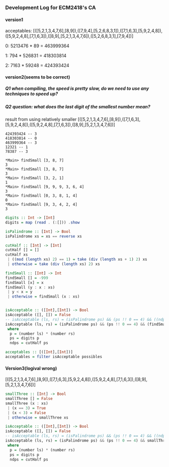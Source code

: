 ### Development Log for ECM2418's CA

#### version1
acceptables: [([5,2,1,3,4,7,6],[8,9]),([7,9,4],[5,2,6,8,3,1]),([7,1,6,3],[5,9,2,4,8]),([5,9,2,4,8],[7,1,6,3]),([8,9],[5,2,1,3,4,7,6]),([5,2,6,8,3,1],[7,9,4])]
 
0: 5213476 * 89 = 463999364

1: 794 * 526831 = 418303814

2: 7163 * 59248 = 424393424

#### version2(seems to be correct)
##### Q1 when compiling, the speed is pretty slow, do we need to use any techniques to speed up?

##### Q2 question: what does the last digit of the smallest number mean?
result from using relatively smaller
[([5,2,1,3,4,7,6],[8,9]),([7,1,6,3],[5,9,2,4,8]),([5,9,2,4,8],[7,1,6,3]),([8,9],[5,2,1,3,4,7,6])]


```
424393424 -- 3
418303814 -- 0
463999364 -- 3
12321 -- 1
78387 -- 3
```

```
*Main> findSmall [3, 8, 7]
3
*Main> findSmall [3, 8, 7]
3
*Main> findSmall [3, 2, 1]
1
*Main> findSmall [9, 9, 9, 3, 6, 4]
3
*Main> findSmall [0, 3, 8, 1, 4]
0
*Main> findSmall [9, 3, 4, 2, 4]
3

```

```haskell
digits :: Int -> [Int]
digits = map (read . (:[])) .show

isPalindrome :: [Int] -> Bool
isPalindrome xs = xs == reverse xs

cutHalf :: [Int] -> [Int]
cutHalf [] = []
cutHalf xs
 | ((mod (length xs) 2) == 1) = take (div (length xs + 1) 2) xs
 | otherwise = take (div (length xs) 2) xs

findSmall :: [Int] -> Int
findSmall [] = -999
findSmall [x] = x
findSmall (y : x : xs)
 | y < x = y
 | otherwise = findSmall (x : xs)


isAcceptable :: ([Int],[Int]) -> Bool
isAcceptable ([], []) = False
-- isAcceptable (ls, rs) = (isPalindrome ps) && (ps !! 0 == 4) && ((ndps !! (length ndps - 1) == 3) || (ndps !! (length ndps - 2) == 3)) 
isAcceptable (ls, rs) = (isPalindrome ps) && (ps !! 0 == 4) && (findSmall (reverse ndps) == 3)
 where
  p = (number ls) * (number rs)
  ps = digits p
  ndps = cutHalf ps

acceptables :: [([Int],[Int])]
acceptables = filter isAcceptable possibles

```

#### Version3(logival wrong)
[([5,2,1,3,4,7,6],[8,9]),([7,1,6,3],[5,9,2,4,8]),([5,9,2,4,8],[7,1,6,3]),([8,9],[5,2,1,3,4,7,6])]

```haskell
smallThree :: [Int] -> Bool
smallThree [] = False
smallThree (x : xs)
 | (x == 3) = True
 | (x < 3) = False
 | otherwise = smallThree xs

isAcceptable :: ([Int],[Int]) -> Bool
isAcceptable ([], []) = False
-- isAcceptable (ls, rs) = (isPalindrome ps) && (ps !! 0 == 4) && ((ndps !! (length ndps - 1) == 3) || (ndps !! (length ndps - 2) == 3)) 
isAcceptable (ls, rs) = (isPalindrome ps) && (ps !! 0 == 4) && smallThree (reverse ndps)
 where
  p = (number ls) * (number rs)
  ps = digits p
  ndps = cutHalf ps
```


